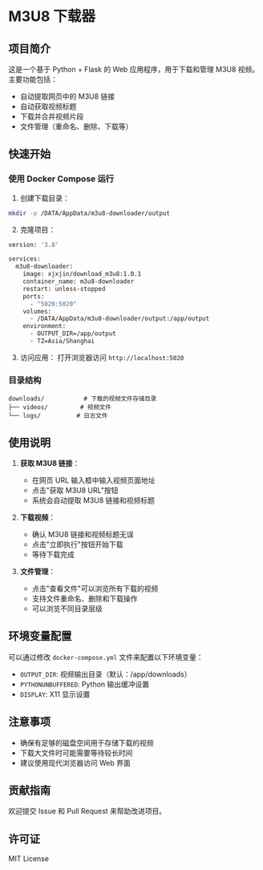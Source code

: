 # M3U8 下载器

## 项目简介
这是一个基于 Python + Flask 的 Web 应用程序，用于下载和管理 M3U8 视频。主要功能包括：
- 自动提取网页中的 M3U8 链接
- 自动获取视频标题
- 下载并合并视频片段
- 文件管理（重命名、删除、下载等）

## 快速开始

### 使用 Docker Compose 运行

1. 创建下载目录：
```bash
mkdir -p /DATA/AppData/m3u8-downloader/output
```

2. 克隆项目：
```bash
version: '3.8'

services:
  m3u8-downloader:
    image: xjxjin/download_m3u8:1.0.1
    container_name: m3u8-downloader
    restart: unless-stopped
    ports:
      - "5020:5020"
    volumes:
      - /DATA/AppData/m3u8-downloader/output:/app/output
    environment:
      - OUTPUT_DIR=/app/output
      - TZ=Asia/Shanghai
```
3. 访问应用：
打开浏览器访问 `http://localhost:5020`

### 目录结构
```
downloads/           # 下载的视频文件存储目录
├── videos/         # 视频文件
└── logs/          # 日志文件
```

## 使用说明

1. **获取 M3U8 链接**：
   - 在网页 URL 输入框中输入视频页面地址
   - 点击"获取 M3U8 URL"按钮
   - 系统会自动提取 M3U8 链接和视频标题

2. **下载视频**：
   - 确认 M3U8 链接和视频标题无误
   - 点击"立即执行"按钮开始下载
   - 等待下载完成

3. **文件管理**：
   - 点击"查看文件"可以浏览所有下载的视频
   - 支持文件重命名、删除和下载操作
   - 可以浏览不同目录层级

## 环境变量配置

可以通过修改 `docker-compose.yml` 文件来配置以下环境变量：
- `OUTPUT_DIR`: 视频输出目录（默认：/app/downloads）
- `PYTHONUNBUFFERED`: Python 输出缓冲设置
- `DISPLAY`: X11 显示设置

## 注意事项
- 确保有足够的磁盘空间用于存储下载的视频
- 下载大文件时可能需要等待较长时间
- 建议使用现代浏览器访问 Web 界面

## 贡献指南
欢迎提交 Issue 和 Pull Request 来帮助改进项目。

## 许可证
MIT License